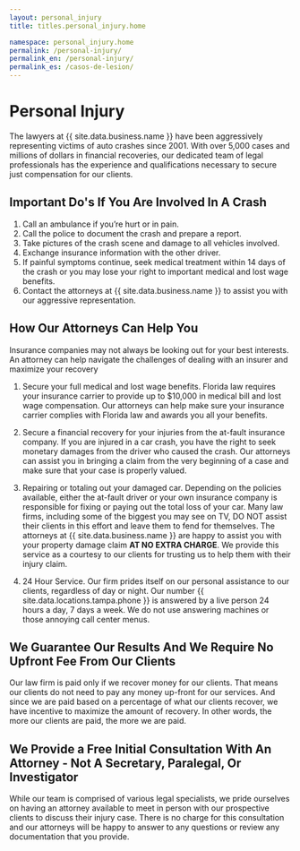 ```yaml
---
layout: personal_injury
title: titles.personal_injury.home

namespace: personal_injury.home
permalink: /personal-injury/
permalink_en: /personal-injury/
permalink_es: /casos-de-lesion/
---
```


# Personal Injury

The lawyers at {{ site.data.business.name }} have been aggressively representing victims of auto crashes since 2001.
With over 5,000 cases and millions of dollars in financial recoveries, our dedicated team of legal professionals has
the experience and qualifications necessary to secure just compensation for our clients.

## Important Do's If You Are Involved In A Crash

1. Call an ambulance if you’re hurt or in pain.
2. Call the police to document the crash and prepare a report.
3. Take pictures of the crash scene and damage to all vehicles involved.
4. Exchange insurance information with the other driver.
5. If painful symptoms continue, seek medical treatment within 14 days of the crash or you may lose your right to
   important medical and lost wage benefits.
6. Contact the attorneys at {{ site.data.business.name }} to assist you with our aggressive representation.

## How Our Attorneys Can Help You

Insurance companies may not always be looking out for your best interests. An attorney can help navigate the challenges
of dealing with an insurer and maximize your recovery

1. Secure your full medical and lost wage benefits. Florida law requires your insurance carrier to provide up to
   $10,000 in medical bill and lost wage compensation. Our attorneys can help make sure your insurance carrier complies
   with Florida law and awards you all your benefits.

2. Secure a financial recovery for your injuries from the at-fault insurance company. If you are injured in a car crash,
   you have the right to seek monetary damages from the driver who caused the crash. Our attorneys can assist you in
   bringing a claim from the very beginning of a case and make sure that your case is properly valued.

3. Repairing or totaling out your damaged car. Depending on the policies available, either the at-fault driver or your
   own insurance company is responsible for fixing or paying out the total loss of your car. Many law firms, including
   some of the biggest you may see on TV, DO NOT assist their clients in this effort and leave them to fend for
   themselves. The attorneys at {{ site.data.business.name }} are happy to assist you with your property damage claim
   **AT NO EXTRA CHARGE**. We provide this service as a courtesy to our clients for trusting us to help them with
   their injury claim.

4. 24 Hour Service. Our firm prides itself on our personal assistance to our clients, regardless of day or night. Our
   number {{ site.data.locations.tampa.phone }} is answered by a live person 24 hours a day, 7 days a week. We do not
   use answering machines or those annoying call center menus.

## We Guarantee Our Results And We Require No Upfront Fee From Our Clients 

Our law firm is paid only if we recover money for our clients. That means our clients do not need to pay any money
up-front for our services. And since we are paid based on a percentage of what our clients recover, we have incentive
to maximize the amount of recovery. In other words, the more our clients are paid, the more we are paid. 

## We Provide a Free Initial Consultation With An Attorney - Not A Secretary, Paralegal, Or Investigator

While our team is comprised of various legal specialists, we pride ourselves on having an attorney available to meet in
person with our prospective clients to discuss their injury case. There is no charge for this consultation and our
attorneys will be happy to answer to any questions or review any documentation that you provide.